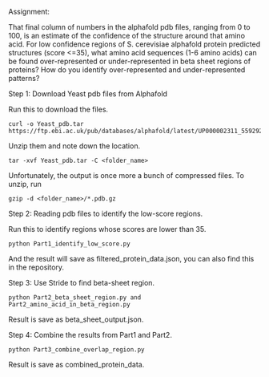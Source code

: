 Assignment:

That final column of numbers in the alphafold pdb files, ranging from 0 to 100, is an estimate of the confidence of the structure around that amino acid. For low confidence regions of S. cerevisiae alphafold protein predicted structures (score <=35), what amino acid sequences (1-6 amino acids) can be found over-represented or under-represented in beta sheet regions of proteins? How do you identify over-represented and under-represented patterns?

Step 1: Download Yeast pdb files from Alphafold

Run this to download the files.
```
curl -o Yeast_pdb.tar https://ftp.ebi.ac.uk/pub/databases/alphafold/latest/UP000002311_559292_YEAST_v4.tar
```
Unzip them and note down the location.
```
tar -xvf Yeast_pdb.tar -C <folder_name>
```
Unfortunately, the output is once more a bunch of compressed files. To unzip, run
```
gzip -d <folder_name>/*.pdb.gz
```

Step 2: Reading pdb files to identify the low-score regions.

Run this to identify regions whose scores are lower than 35.
```
python Part1_identify_low_score.py
```
And the result will save as filtered_protein_data.json, you can also find this in the repository.

Step 3: Use Stride to find beta-sheet region. 
```
python Part2_beta_sheet_region.py and Part2_amino_acid_in_beta_region.py
```
Result is save as beta_sheet_output.json.

Step 4: Combine the results from Part1 and Part2. 
```
python Part3_combine_overlap_region.py
```
Result is save as combined_protein_data.